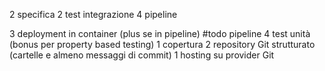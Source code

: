 2 specifica
2 test integrazione
4 pipeline



3 deployment in container (plus se in pipeline) #todo pipeline
4 test unità (bonus per property based testing)
1 copertura
2 repository Git strutturato (cartelle e almeno messaggi di commit)
1 hosting su provider Git
